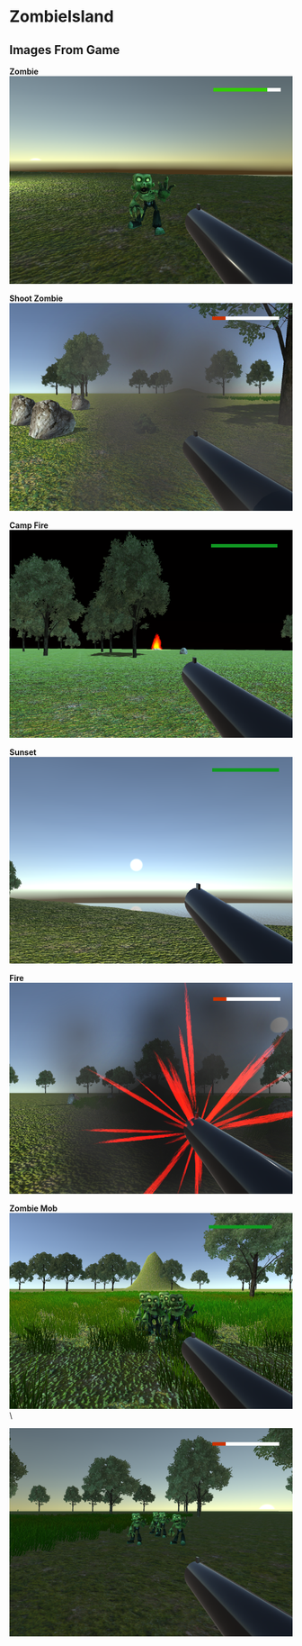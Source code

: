 # ZombieIsland
 
## Images From Game

**Zombie**\
![zombie picture](https://github.com/Egroses/ZombieIsland/blob/main/Images/Zombie.png)

**Shoot Zombie**\
![](https://github.com/Egroses/ZombieIsland/blob/main/Images/ShootZombie.png)

**Camp Fire**\
![](https://github.com/Egroses/ZombieIsland/blob/main/Images/CampFire.png)

**Sunset**\
![](https://github.com/Egroses/ZombieIsland/blob/main/Images/Sunset.png)

**Fire**\
![](https://github.com/Egroses/ZombieIsland/blob/main/Images/Fire.png)

**Zombie Mob**\
![](https://github.com/Egroses/ZombieIsland/blob/main/Images/ZombieHorde1.png)\

![](https://github.com/Egroses/ZombieIsland/blob/main/Images/ZombieHorde2.png)
